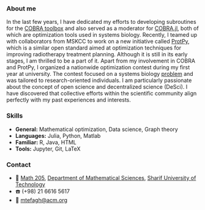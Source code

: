 ### About me
In the last few years, I have dedicated my efforts to developing subroutines for the [COBRA toolbox](https://opencobra.github.io/) and also served as a moderator for [COBRA.jl](https://github.com/opencobra/COBRA.jl), both of which are optimization tools used in systems biology. Recently, I teamed up with collaborators from MSKCC to work on a new initiative called [ProtPy](https://aapm.confex.com/aapm/2023am/meetingapp.cgi/Paper/4208), which is a similar open standard aimed at optimization techniques for improving radiotherapy treatment planning. Although it is still in its early stages, I am thrilled to be a part of it.
Apart from my involvement in COBRA and ProtPy, I organized a nationwide optimization contest during my first year at university. The contest focused on a systems biology [problem](http://optimizer.math.sharif.edu/Optimizer2021.pdf) and was tailored to research-oriented individuals.
I am particularly passionate about the concept of open science and decentralized science (DeSci). I have discovered that collective efforts within the scientific community align perfectly with my past experiences and interests.

### Skills
- **General:** Mathematical optimization, Data science, Graph theory
- **Languages:** Julia, Python, Matlab
- **Familiar:** R, Java, HTML
- **Tools:** Jupyter, Git, LaTeX

### Contact
- :office: [Math 205](https://goo.gl/maps/yihSW6s2ZYRQ73Vu9), [Department of Mathematical Sciences](http://math.sharif.edu/), [Sharif University of Technology](http://www.sharif.edu/)
- :phone: (+98) 21 6616 5617
- :e-mail: [mtefagh@acm.org](mailto:mtefagh@acm.org)
